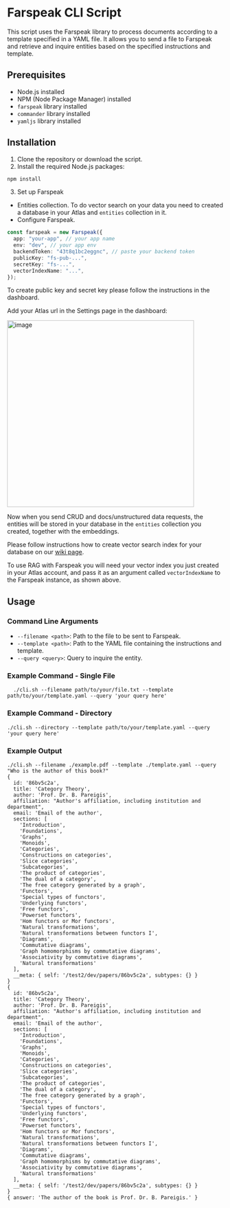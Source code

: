 # Farspeak CLI Script

This script uses the Farspeak library to process documents according to a template specified in a YAML file. It allows you to send a file to Farspeak and retrieve and inquire entities based on the specified instructions and template.

## Prerequisites

- Node.js installed
- NPM (Node Package Manager) installed
- `farspeak` library installed
- `commander` library installed
- `yamljs` library installed

## Installation

1. Clone the repository or download the script.
2. Install the required Node.js packages:

```sh
npm install
```
3. Set up Farspeak

- Entities collection.
To do vector search on your data you need to created a database in your Atlas and `entities` collection in it.
- Configure Farspeak.

```ts
const farspeak = new Farspeak({
  app: "your-app", // your app name
  env: "dev", // your app env
  backendToken: "43t8q1bc2eggnc", // paste your backend token
  publicKey: "fs-pub-...",
  secretKey: "fs-...",
  vectorIndexName: "...",
});
```

To create public key and secret key please follow the instructions in the dashboard.

Add your Atlas url in the Settings page in the dashboard:

<img width="435" alt="image" src="https://github.com/farspeak/farspeak-js/assets/170480/720d6d56-b584-45f9-9eb0-037d50f53270">

Now when you send CRUD and docs/unstructured data requests, the entities will be stored in your database in the `entities` collection you created, together with the embeddings.

Please follow instructions how to create vector search index for your database on our [wiki page](https://github.com/farspeak/farspeak-js/wiki/Create-Vector-Search-Index-in-Atlas).

To use RAG with Farspeak you will need your vector index you just created in your Atlas account, and pass it as an argument called `vectorIndexName` to the Farspeak instance, as shown above.

## Usage

### Command Line Arguments

- `--filename <path>`: Path to the file to be sent to Farspeak.
- `--template <path>`: Path to the YAML file containing the instructions and template.
- `--query <query>`: Query to inquire the entity.

### Example Command - Single File

      ./cli.sh --filename path/to/your/file.txt --template path/to/your/template.yaml --query 'your query here'

### Example Command - Directory

    ./cli.sh --directory --template path/to/your/template.yaml --query 'your query here'
    
### Example Output

    ./cli.sh --filename ./example.pdf --template ./template.yaml --query "Who is the author of this book?"
    {
      id: '86bv5c2a',
      title: 'Category Theory',
      author: 'Prof. Dr. B. Pareigis',
      affiliation: "Author's affiliation, including institution and department",
      email: 'Email of the author',
      sections: [
        'Introduction',
        'Foundations',
        'Graphs',
        'Monoids',
        'Categories',
        'Constructions on categories',
        'Slice categories',
        'Subcategories',
        'The product of categories',
        'The dual of a category',
        'The free category generated by a graph',
        'Functors',
        'Special types of functors',
        'Underlying functors',
        'Free functors',
        'Powerset functors',
        'Hom functors or Mor functors',
        'Natural transformations',
        'Natural transformations between functors I',
        'Diagrams',
        'Commutative diagrams',
        'Graph homomorphisms by commutative diagrams',
        'Associativity by commutative diagrams',
        'Natural transformations'
      ],
      __meta: { self: '/test2/dev/papers/86bv5c2a', subtypes: {} }
    }
    {
      id: '86bv5c2a',
      title: 'Category Theory',
      author: 'Prof. Dr. B. Pareigis',
      affiliation: "Author's affiliation, including institution and department",
      email: 'Email of the author',
      sections: [
        'Introduction',
        'Foundations',
        'Graphs',
        'Monoids',
        'Categories',
        'Constructions on categories',
        'Slice categories',
        'Subcategories',
        'The product of categories',
        'The dual of a category',
        'The free category generated by a graph',
        'Functors',
        'Special types of functors',
        'Underlying functors',
        'Free functors',
        'Powerset functors',
        'Hom functors or Mor functors',
        'Natural transformations',
        'Natural transformations between functors I',
        'Diagrams',
        'Commutative diagrams',
        'Graph homomorphisms by commutative diagrams',
        'Associativity by commutative diagrams',
        'Natural transformations'
      ],
      __meta: { self: '/test2/dev/papers/86bv5c2a', subtypes: {} }
    }
    { answer: 'The author of the book is Prof. Dr. B. Pareigis.' }
